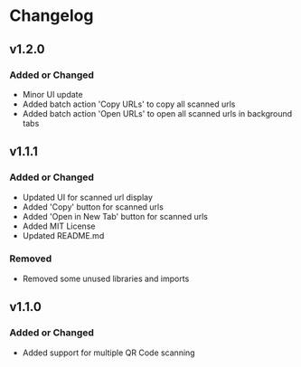 # Changelog

## v1.2.0

### Added or Changed
- Minor UI update
- Added batch action 'Copy URLs' to copy all scanned urls
- Added batch action 'Open URLs' to open all scanned urls in background tabs

## v1.1.1

### Added or Changed
- Updated UI for scanned url display
- Added 'Copy' button for scanned urls
- Added 'Open in New Tab' button for scanned urls
- Added MIT License
- Updated README.md

### Removed
- Removed some unused libraries and imports

## v1.1.0

### Added or Changed
- Added support for multiple QR Code scanning

